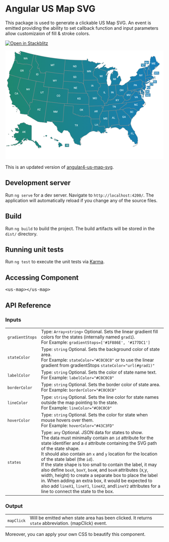 # Angular US Map SVG

This package is used to generate a clickable US Map SVG.  An event is emitted providing the ability to set callback function and input parameters allow customizaion of fill & stroke colors. 

[![Open in Stackblitz](https://developer.stackblitz.com/img/open_in_stackblitz.svg)](https://stackblitz.com/github/pothoven/angular-us-map-svg)

![usmap](/src/assets/screenshot.png)

This is an updated version of [angular4-us-map-svg](https://github.com/bharat20185/angular4-us-map-svg).

## Development server

Run `ng serve` for a dev server. Navigate to `http://localhost:4200/`. The application will automatically reload if you change any of the source files.

## Build

Run `ng build` to build the project. The build artifacts will be stored in the `dist/` directory.

## Running unit tests

Run `ng test` to execute the unit tests via [Karma](https://karma-runner.github.io).

## Accessing Component

<pre>&lt;us-map&gt;&lt;/us-map&gt;</pre>

## API Reference

### Inputs

|||
|-|-|
| `gradientStops`  | Type: `Array<string>` Optional. Sets the linear gradient fill colors for the states (internally named `grad1`).<br>For Example: `gradientStops=['#1F886E', '#177DC1']`     |
| `stateColor`     | Type: `string` Optional. Sets the background color of state area.<br>For Example: `stateColor="#C0C0C0"` or to use the linear gradient from gradientStops `stateColor="url(#grad1)"` |
| `labelColor`     | Type: `string` Optional. Sets the color of state name text.<br>For Example: `labelColor="#C0C0C0"`       |
| `borderColor`    | Type: `string` Optional. Sets the border color of state area.<br>For Example: `borderColor="#C0C0C0"`     |
| `lineColor`      | Type: `string` Optional. Sets the line color for state names outside the map pointing to the state.<br>For Example: `lineColor="#C0C0C0"`     |
| `hoverColor`     | Type: `string` Optional. Sets the color for state when mouse hovers over them.<br>For Example: `hoverColor="#43C3FD"`     |
| `states`     | Type: `any` Optional. JSON data for states to show.<br>The data must minimally contain an `id` attribute for the state identifier and a `d` attribute containing the SVG path of the state shape.<br>It should also contain an `x` and `y` location for the location of the state label (the `id`).<br>If the state shape is too small to contain the label, it may also define `boxX`, `boxY`, `boxW`, and `boxH` attributes (x,y, width, height) to create a separate box to place the label in. When adding an extra box, it would be expected to also add `lineX1`, `lineY1`, `lineX2`, and`lineY2` attributes for a line to connect the state to the box.       |


### Output
|||
|-|-|
| `mapClick` | Will be emitted when state area has been clicked. It returns `state` abbreviation. (mapClick) event. |

Moreover, you can apply your own CSS to beautify this component.

